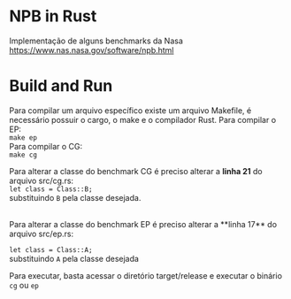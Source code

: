 # NPB in Rust
Implementação de alguns benchmarks da Nasa https://www.nas.nasa.gov/software/npb.html <br>

# Build and Run
Para compilar um arquivo específico existe um arquivo Makefile, é necessário possuir o cargo, o make e o compilador Rust. Para compilar o EP:
 <br>
`make ep`
<br>
Para compilar o CG:
<br>
`make cg`
<br>

Para alterar a classe do benchmark CG é preciso alterar a **linha 21** do arquivo src/cg.rs:
<br>
`let class = Class::B;`
<br>
substituindo `B` pela classe desejada.

<br>
Para alterar a classe do benchmark EP é preciso alterar a **linha 17** do arquivo src/ep.rs:
<br>

`let class = Class::A;`
<br>
substituindo `A` pela classe desejada
<br> 

Para executar, basta acessar o diretório target/release e executar o binário `cg` ou `ep`
